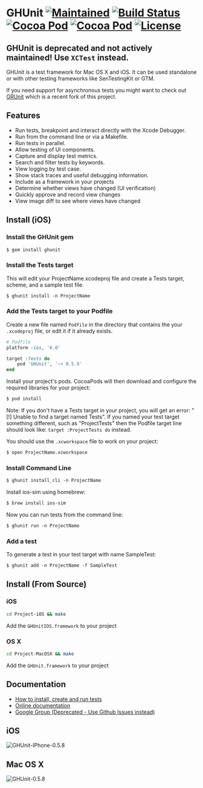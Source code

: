 # GHUnit [![Maintained](https://img.shields.io/badge/Maintained-NO-red.svg)](https://github.com/gh-unit/gh-unit) [![Build Status](https://travis-ci.org/gh-unit/gh-unit.png)](https://travis-ci.org/gh-unit/gh-unit) [![Cocoa Pod](https://cocoapod-badges.herokuapp.com/v/GHUnit/badge.png)](http://gh-unit.github.io/gh-unit/) [![Cocoa Pod](https://cocoapod-badges.herokuapp.com/p/GHUnit/badge.png)](http://gh-unit.github.io/gh-unit/) [![License](https://img.shields.io/github/license/gh-unit/gh-unit.svg)](http://opensource.org/licenses/MIT)

## GHUnit is deprecated and not actively maintained! Use `XCTest` instead.

GHUnit is a test framework for Mac OS X and iOS.
It can be used standalone or with other testing frameworks like SenTestingKit or GTM.

If you need support for asynchronous tests you might want to check out [GRUnit](https://github.com/gabriel/GRUnit) which is a recent fork of this project.

## Features

- Run tests, breakpoint and interact directly with the Xcode Debugger.
- Run from the command line or via a Makefile.
- Run tests in parallel.
- Allow testing of UI components.
- Capture and display test metrics.
- Search and filter tests by keywords.
- View logging by test case.
- Show stack traces and useful debugging information.
- Include as a framework in your projects
- Determine whether views have changed (UI verification)
- Quickly approve and record view changes
- View image diff to see where views have changed

## Install (iOS)

### Install the GHUnit gem

```xml
$ gem install ghunit
```

### Install the Tests target

This will edit your ProjectName.xcodeproj file and create a Tests target, scheme, and a sample test file.

```xml
$ ghunit install -n ProjectName
```

### Add the Tests target to your Podfile

Create a new file named `Podfile` in the directory that contains the your `.xcodeproj` file, or edit it if it already exists.

```ruby
# Podfile
platform :ios, '6.0'

target :Tests do
	pod 'GHUnit', '~> 0.5.9'
end
```

Install your project's pods. CocoaPods will then download and configure the required libraries for your project:
```xml
$ pod install
```

Note: If you don't have a Tests target in your project, you will get an error: "[!] Unable to find a target named Tests". If you named your test target something different, such as "ProjectTests" then the Podfile target line should look like: `target :ProjectTests do` instead.

You should use the `.xcworkspace` file to work on your project:
```xml
$ open ProjectName.xcworkspace
```

### Install Command Line

```xml
$ ghunit install_cli -n ProjectName
```

Install ios-sim using homebrew:

```xml
$ brew install ios-sim
```

Now you can run tests from the command line:

```xml
$ ghunit run -n ProjectName
```

### Add a test

To generate a test in your test target with name SampleTest:

```xml
$ ghunit add -n ProjectName -f SampleTest
```


## Install (From Source)

### iOS
```bash
cd Project-iOS && make
```

Add the `GHUnitIOS.framework` to your project

### OS X
```bash
cd Project-MacOSX && make
```
Add the `GHUnit.framework` to your project

## Documentation

- [How to install, create and run tests](http://gh-unit.github.io/gh-unit/docs/index.html)
- [Online documentation](http://gh-unit.github.io/gh-unit/)
- [Google Group (Deprecated - Use Github Issues instead)](http://groups.google.com/group/ghunit)

## iOS

![GHUnit-IPhone-0.5.8](https://raw.github.com/gh-unit/gh-unit/master/Documentation/images/ios.png)

## Mac OS X

![GHUnit-0.5.8](https://raw.github.com/gh-unit/gh-unit/master/Documentation/images/macosx01.png)

